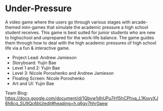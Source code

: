 # Under-Pressure
A video game where the users go through various stages with arcade-themed mini-games that simulate the academic pressure a high school student receives. 
This game is best suited for junior students who are new to highschool and unprepared for the work-life balance. The game guides them through how to deal with the high academic pressures of high school life via a fun & interactive game. 

 - Project Lead: Andrew Jamieson
 - Storyboard: Yujin Bae
 - Level 1 and 2: Yujin Bae
 - Level 3: Nicole Poroshenko and Andrew Jamieson
 - Floating Screen: Nicole Poroshenko
 - Art and UI: Yujin Bae

Team Blog:
https://docs.google.com/document/d/1Qbvw1dhUPu7H15hCPhva_L1KovyXJ6h8cq_SU9Qc6bU/edit#heading=h.q6gy7hhr0aew
